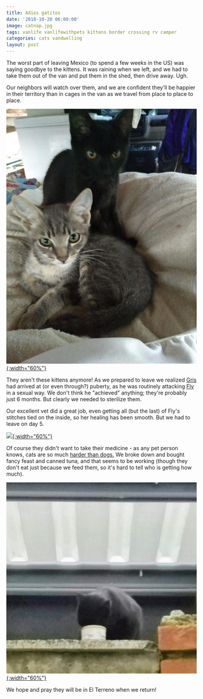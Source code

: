 ```yaml
---
title: Adios gatitos
date: '2018-10-20 06:00:00'
image: catnap.jpg
tags: vanlife vanlifewithpets kittens border crossing rv camper
categories: cats vandwelling
layout: post
---
```


The worst part of leaving Mexico (to spend a few weeks in the US) was saying goodbye to the kittens. It was raining when we left, and we had to take them out of the van and put them in the shed, then drive away. Ugh.

Our neighbors will watch over them, and we are confident they'll be happier in their territory than in cages in the van as we travel from place to place to place.

[![](/images/cats_.jpg){:width="60%"}](/images/cats.jpg)

They aren't these kittens anymore! As we prepared to leave we realized [Gris](https://reverdecer.annalisagross.com/2018/09/22/gris/) had arrived at (or even through?) puberty, as he was routinely attacking [Fly](https://reverdecer.annalisagross.com/2018/09/23/fly/) in a sexual way. We don't think he "achieved" anything; they're probably just 6 months. But clearly we needed to sterilize them. 

Our excellent vet did a great job, even getting all (but the last) of Fly's stitches tied on the inside, so her healing has been smooth. But we had to leave on day 5.

[![](/images/gris_naps5_.jpg){:width="60%"}](/images/gris_naps5.jpg)

Of course they didn't want to take their medicine - as any pet person knows, cats are so much [harder than dogs.](https://reverdecer.annalisagross.com/2018/08/18/how-to-get-dogs-to-take-medicine/) We broke down and bought fancy feast and canned tuna, and that seems to be working (though they don't eat just because we feed them, so it's hard to tell who is getting how much).

[![](/images/fly_meds_.jpg){:width="60%"}](/images/fly_meds.jpg)

We hope and pray they will be in El Terreno when we return!